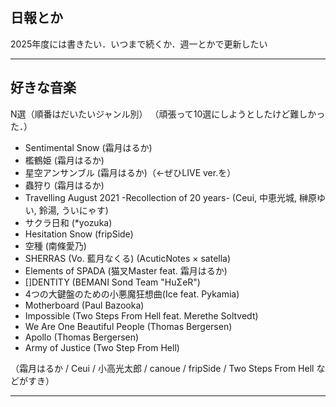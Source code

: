 ## 日報とか

2025年度には書きたい．いつまで続くか．週一とかで更新したい

---

## 好きな音楽
N選（順番はだいたいジャンル別）
（頑張って10選にしようとしたけど難しかった．）

- Sentimental Snow (霜月はるか)
- 檻鶴姫 (霜月はるか)
- 星空アンサンブル (霜月はるか)（←ぜひLIVE ver.を）
- 蟲狩り (霜月はるか)
- Travelling August 2021 -Recollection of 20 years- (Ceui, 中恵光城, 榊原ゆい, 鈴湯, ういにゃす)
- サクラ日和 (*yozuka)
- Hesitation Snow (fripSide)
- 空種 (南條愛乃)
- SHERRAS (Vo. 藍月なくる) (AcuticNotes × satella)
- Elements of SPADA (猫叉Master feat. 霜月はるか)
- []DENTITY (BEMANI Sond Team "HuΣeR")
- 4つの大鍵盤のための小悪魔狂想曲(Ice feat. Pykamia)
- Motherboard (Paul Bazooka)
- Impossible (Two Steps From Hell feat. Merethe Soltvedt)
- We Are One Beautiful People (Thomas Bergersen)
- Apollo (Thomas Bergersen)
- Army of Justice (Two Step From Hell)

（霜月はるか / Ceui / 小高光太郎 / canoue / fripSide / Two Steps From Hell などがすき）

---
